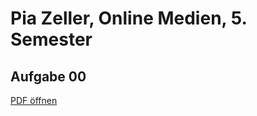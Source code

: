 # Pia Zeller, Online Medien, 5. Semester

## Aufgabe 00
<a href="https://piazeller.github.io/IFDWiSe20-21/A00/00_SWOT.pdf"> PDF öffnen </a>
